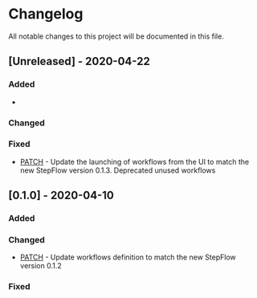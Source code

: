 
# Changelog
All notable changes to this project will be documented in this file.

## [Unreleased] - 2020-04-22

### Added
-

### Changed

### Fixed

- [PATCH]() -
  Update the launching of workflows from the UI to match the new StepFlow version 0.1.3.
  Deprecated unused workflows

## [0.1.0] - 2020-04-10

### Added

### Changed

- [PATCH](https://github.com/media-cloud-ai/ex_backend/commit/bab4dafd02185ffbdd8f8f4285121ca4f929488e) -
  Update workflows definition to match the new StepFlow version 0.1.2

### Fixed
